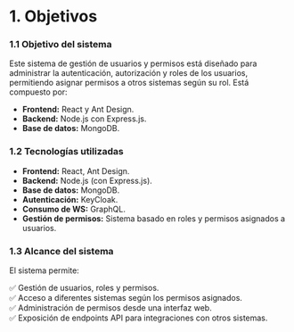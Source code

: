

# 1. Objetivos

### 1.1 Objetivo del sistema  
Este sistema de gestión de usuarios y permisos está diseñado para administrar la autenticación, autorización y roles de los usuarios, permitiendo asignar permisos a otros sistemas según su rol. Está compuesto por:  

- **Frontend:** React y Ant Design.  
- **Backend:** Node.js con Express.js.  
- **Base de datos:** MongoDB.  

### 1.2 Tecnologías utilizadas  
- **Frontend:** React, Ant Design.  
- **Backend:** Node.js (con Express.js).  
- **Base de datos:** MongoDB.  
- **Autenticación:** KeyCloak.  
- **Consumo de WS:** GraphQL.
- **Gestión de permisos:** Sistema basado en roles y permisos asignados a usuarios.  

### 1.3 Alcance del sistema  
El sistema permite:  

✅ Gestión de usuarios, roles y permisos.  
✅ Acceso a diferentes sistemas según los permisos asignados.  
✅ Administración de permisos desde una interfaz web.  
✅ Exposición de endpoints API para integraciones con otros sistemas.  
